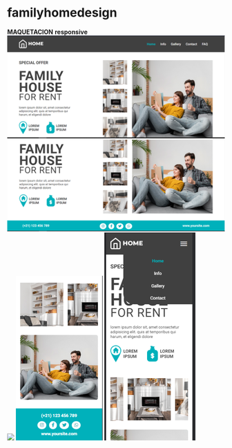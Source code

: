 # familyhomedesign
**MAQUETACION**
**responsive**
![](./src/img/desktopone.PNG)
![](./src/img/desktopdos.PNG)
![](./src/img/mobileuno.PNG)
![](./src/img/mobiledos.PNG)
![](./src/img/mobiletres.PNG)


